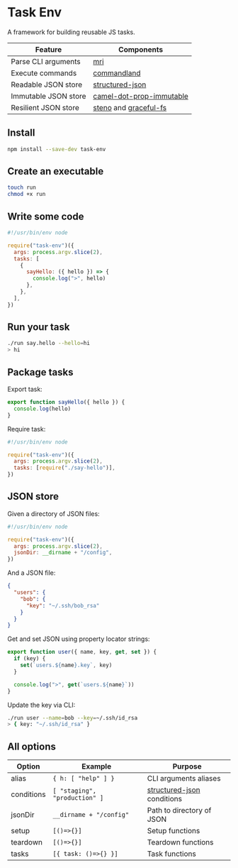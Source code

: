 # Task Env

A framework for building reusable JS tasks.

| Feature              | Components                                                                                                             |
| -------------------- | ---------------------------------------------------------------------------------------------------------------------- |
| Parse CLI arguments  | [mri](https://github.com/lukeed/mri#readme)                                                                            |
| Execute commands     | [commandland](https://github.com/winton/commandland#readme)                                                            |
| Readable JSON store  | [structured-json](https://github.com/invrs/structured-json#readme)                                                     |
| Immutable JSON store | [camel-dot-prop-immutable](https://github.com/invrs/camel-dot-prop-immutable#readme)                                   |
| Resilient JSON store | [steno](https://github.com/typicode/steno#readme) and [graceful-fs](https://github.com/isaacs/node-graceful-fs#readme) |

## Install

```bash
npm install --save-dev task-env
```

## Create an executable

```bash
touch run
chmod +x run
```

## Write some code

```js
#!/usr/bin/env node

require("task-env")({
  args: process.argv.slice(2),
  tasks: [
    {
      sayHello: ({ hello }) => {
        console.log(">", hello)
      },
    },
  ],
})
```

## Run your task

```bash
./run say.hello --hello=hi
> hi
```

## Package tasks

Export task:

```js
export function sayHello({ hello }) {
  console.log(hello)
}
```

Require task:

```js
#!/usr/bin/env node

require("task-env")({
  args: process.argv.slice(2),
  tasks: [require("./say-hello")],
})
```

## JSON store

Given a directory of JSON files:

```js
#!/usr/bin/env node

require("task-env")({
  args: process.argv.slice(2),
  jsonDir: __dirname + "/config",
})
```

And a JSON file:

```json
{
  "users": {
    "bob": {
      "key": "~/.ssh/bob_rsa"
    }
  }
}
```

Get and set JSON using property locator strings:

```js
export function user({ name, key, get, set }) {
  if (key) {
    set(`users.${name}.key`, key)
  }

  console.log(">", get(`users.${name}`))
}
```

Update the key via CLI:

```bash
./run user --name=bob --key=~/.ssh/id_rsa
> { key: "~/.ssh/id_rsa" }
```

## All options

| Option     | Example                       | Purpose                                                                       |
| ---------- | ----------------------------- | ----------------------------------------------------------------------------- |
| alias      | `{ h: [ "help" ] }`           | CLI arguments aliases                                                         |
| conditions | `[ "staging", "production" ]` | [structured-json](https://github.com/invrs/structured-json#readme) conditions |
| jsonDir    | `__dirname + "/config"`       | Path to directory of JSON                                                     |
| setup      | `[()=>{}]`                    | Setup functions                                                               |
| teardown   | `[()=>{}]`                    | Teardown functions                                                            |
| tasks      | `[{ task: ()=>{} }]`          | Task functions                                                                |
